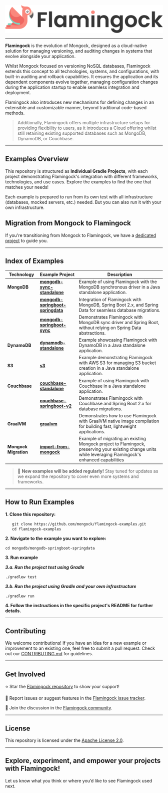 ![Header Image](misc/logo-with-text.png)
___

**Flamingock** is the evolution of Mongock, designed as a cloud-native solution for managing versioning, and auditing
changes in systems that evolve alongside your application.

Whilst Mongock focused on versioning NoSQL databases, Flamingock extends this concept to all technologies, systems, and
configurations, with built-in auditing and rollback capabilities. It ensures the application and its dependent
components evolve together, managing configuration changes during the application startup to enable seamless integration
and deployment.

Flamingock also introduces new mechanisms for defining changes in an extensible and customizable manner, beyond
traditional  code-based methods.

> Additionally, Flamingock offers multiple infrastructure setups for providing flexibility to users, as it introduces a
Cloud offering whilst still retaining existing supported databases such as MongoDB, DynamoDB, or Couchbase.

---

## Examples Overview

This repository is structured as **Individual Gradle Projects**, with each project demonstrating Flamingock's
integration with different frameworks, technologies, and use cases. Explore the examples to find the one that matches
your needs!

Each example is prepared to run from its own test with all infrastructure (databases, mocked servers, etc.) needed.
But you can also  run it with your own infrastructure.


## Migration from Mongock to Flamingock

If you're transitioning from Mongock to Flamingock, we have a [dedicated project](import-from-mongock/README_2.md) to guide you. 

---

## Index of Examples

| **Technology**        | **Example Project**                                                                  | **Description**                                                                                                                                           |
|-----------------------|--------------------------------------------------------------------------------------|-----------------------------------------------------------------------------------------------------------------------------------------------------------|
| **MongoDB**           | **[mongodb-sync-standalone](mongodb/mongodb-sync-standalone/README.md)**             | Example of using Flamingock with the MongoDB synchronous driver in a Java standalone application.                                                         |
|                       | **[mongodb-springboot-springdata](mongodb/mongodb-springboot-springdata/README.md)** | Integration of Flamingock with MongoDB, Spring Boot 2.x, and Spring Data for seamless database migrations.                                                |
|                       | **[mongodb-springboot-sync](mongodb/mongodb-springboot-sync/README.md)**             | Demonstrates Flamingock with MongoDB sync driver and Spring Boot, without relying on Spring Data abstractions.                                            |
| **DynamoDB**          | **[dynamodb-standalone](dynamodb/dynamodb-standalone/README.md)**                    | Example showcasing Flamingock with DynamoDB in a Java standalone application.                                                                             |
| **S3**                | **[s3](s3/README.md)**                                                               | Example demonstrating Flamingock with AWS S3 for managing S3 bucket creation in a Java standalone application.                                            |
| **Couchbase**         | **[couchbase-standalone](couchbase/couchbase-standalone/README.md)**                 | Example of using Flamingock with Couchbase in a Java standalone application.                                                                              |
|                       | **[couchbase-springboot-v2](couchbase/couchbase-springboot-v2/README.md)**           | Demonstrates Flamingock with Couchbase and Spring Boot 2.x for database migrations.                                                                       |
| **GraalVM**           | **[graalvm](graalvm/README.md)**                                                     | Demonstrates how to use Flamingock with GraalVM native image compilation for building fast, lightweight applications.                                     |
| **Mongock Migration** | **[import-from-mongock](import-from-mongock/README_2.md)**                             | Example of migrating an existing Mongock project to Flamingock, preserving your existing change units while leveraging Flamingock's enhanced capabilities |
> 🚀 **New examples will be added regularly!** Stay tuned for updates as we expand the repository to cover even more
> systems and frameworks.

---

## How to Run Examples

**1. Clone this repository:**
```shell
   git clone https://github.com/mongock/flamingock-examples.git
   cd flamingock-examples
```

**2. Navigate to the example you want to explore:**
```shell
cd mongodb/mongodb-springboot-springdata
```

**3. Run example**

***3.a. Run the project test using Gradle***
```shell
./gradlew test
```

***3.b. Run the project using Gradle and your own infrastructure***
```shell
./gradlew run
```

**4. Follow the instructions in the specific project's README for further details.**

___

## Contributing
We welcome contributions! If you have an idea for a new example or improvement to an existing one, feel free to submit a
pull request. Check out our [CONTRIBUTING.md](CONTRIBUTING.md) for guidelines.

___

## Get Involved
⭐ Star the [Flamingock repository](https://github.com/mongock/flamingock-project) to show your support!

🐞 Report issues or suggest features in the [Flamingock issue tracker](https://github.com/mongock/flamingock-project/issues).

💬 Join the discussion in the [Flamingock community](https://github.com/mongock/flamingock-project/discussions).

___

## License
This repository is licensed under the [Apache License 2.0](LICENSE.md).

___

## Explore, experiment, and empower your projects with Flamingock!
Let us know what you think or where you’d like to see Flamingock used next.
